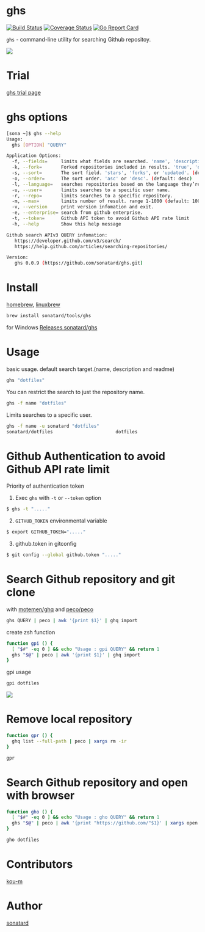 ghs
======

[![Build Status](https://travis-ci.org/sonatard/ghs.svg?branch=master)](https://travis-ci.org/sonatard/ghs)
[![Coverage Status](https://coveralls.io/repos/github/sonatard/ghs/badge.svg)](https://coveralls.io/github/sonatard/ghs)
[![Go Report Card](https://goreportcard.com/badge/github.com/sonatard/ghs)](https://goreportcard.com/report/github.com/sonatard/ghs)

`ghs` - command-line utility for searching Github repositoy.

![](http://f.st-hatena.com/images/fotolife/s/sona-zip/20141029/20141029212146_original.gif?1414585446)

Trial
===========
[ghs trial page](https://codepicnic.com/consoles/ghs/embed?sidebar=closed&hide=save,show_result,download,options,run,second_terminal,readme)


ghs options
===========

```sh
[sona ~]$ ghs --help
Usage:
  ghs [OPTION] "QUERY"

Application Options:
  -f, --fields=     limits what fields are searched. 'name', 'description', or 'readme'. (default: name,description)
  -k, --fork=       Forked repositories included in results. 'true', 'only' or 'false'.
  -s, --sort=       The sort field. 'stars', 'forks', or 'updated'. (default: best match)
  -o, --order=      The sort order. 'asc' or 'desc'. (default: desc)
  -l, --language=   searches repositories based on the language they’re written in.
  -u, --user=       limits searches to a specific user name.
  -r, --repo=       limits searches to a specific repository.
  -m, --max=        limits number of result. range 1-1000 (default: 100)
  -v, --version     print version infomation and exit.
  -e, --enterprise= search from github enterprise.
  -t, --token=      Github API token to avoid Github API rate limit
  -h, --help        Show this help message

Github search APIv3 QUERY infomation:
   https://developer.github.com/v3/search/
   https://help.github.com/articles/searching-repositories/

Version:
   ghs 0.0.9 (https://github.com/sonatard/ghs.git)
```

Install
===========

[homebrew](http://brew.sh/index_ja.html), [linuxbrew](http://brew.sh/linuxbrew/)

```zsh
brew install sonatard/tools/ghs
```

for Windows
[Releases sonatard/ghs](https://github.com/sonatard/ghs/releases)


Usage
===========

basic usage.
default search target.(name, description and readme)
```zsh
ghs "dotfiles"
```

You can restrict the search to just the repository name.
```zsh
ghs -f name "dotfiles"
```

Limits searches to a specific user.
```zsh
ghs -f name -u sonatard "dotfiles"
sonatard/dotfiles                       dotfiles
```

Github Authentication to avoid Github API rate limit
===========

Priority of authentication token

1. Exec `ghs` with `-t` or `--token` option

```bash
$ ghs -t "....."
```

2. `GITHUB_TOKEN` environmental variable
```bash
$ export GITHUB_TOKEN="....."
```

3. github.token in gitconfig

```bash
$ git config --global github.token "....."
```

Search Github repository and git clone
===========

with [motemen/ghq](https://github.com/motemen/ghq) and [peco/peco](https://github.com/peco/peco)

```sh
ghs QUERY | peco | awk '{print $1}' | ghq import
```

create zsh function

```zsh
function gpi () {
  [ "$#" -eq 0 ] && echo "Usage : gpi QUERY" && return 1
  ghs "$@" | peco | awk '{print $1}' | ghq import
}
```

gpi usage

```sh
gpi dotfiles
```

![](http://f.st-hatena.com/images/fotolife/s/sona-zip/20141029/20141029210952_original.gif?1414584687)

Remove local repository
===========

```zsh
function gpr () {
  ghq list --full-path | peco | xargs rm -ir
}
```

```sh
gpr
```

Search Github repository and open with browser
===========

```zsh
function gho () {
  [ "$#" -eq 0 ] && echo "Usage : gho QUERY" && return 1
  ghs "$@" | peco | awk '{print "https://github.com/"$1}' | xargs open
}
```

```sh
gho dotfiles
```

Contributors
===========

[kou-m](https://github.com/kou-m)


Author
===========

[sonatard](https://github.com/sonatard)
